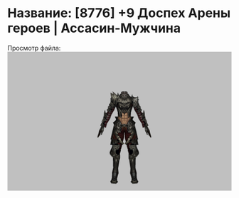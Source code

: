 # Название: [8776] +9 Доспех Арены героев | Ассасин-Мужчина

Просмотр файла:
![p060031.png](p060031.png)
